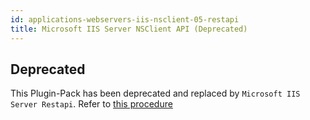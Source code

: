 ```yaml
---
id: applications-webservers-iis-nsclient-05-restapi
title: Microsoft IIS Server NSClient API (Deprecated)
---
```


## Deprecated

This Plugin-Pack has been deprecated and replaced by `Microsoft IIS Server Restapi`. 
Refer to [this procedure](applications-webservers-iis-restapi.html)